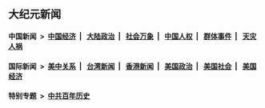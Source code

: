 ## 大纪元新闻

#### 中国新闻 &nbsp;>&nbsp; [中国经济](indexes/ncid283/README.md?09120045) &nbsp;| &nbsp; [大陆政治](indexes/ncid277/README.md?09120045) &nbsp;| &nbsp; [社会万象](indexes/ncid282/README.md?09120045) &nbsp;| &nbsp; [中国人权](indexes/ncid278/README.md?09120045) &nbsp;| &nbsp; [群体事件](indexes/ncid279/README.md?09120045) &nbsp;| &nbsp; [天灾人祸](indexes/ncid280/README.md?09120045)

#### 国际新闻 &nbsp;>&nbsp; [美中关系](indexes/nf1412576/README.md?09120045) &nbsp;| &nbsp; [台湾新闻](indexes/ncid1349361/README.md?09120045) &nbsp;| &nbsp; [香港新闻](indexes/ncid1349362/README.md?09120045) &nbsp;| &nbsp; [美国政治](indexes/ncid1078159/README.md?09120045) &nbsp;| &nbsp; [美国社会](indexes/ncid1078160/README.md?09120045) &nbsp;| &nbsp; [美国经济](indexes/ncid1078158/README.md?09120045)

#### 特别专题 &nbsp;>&nbsp; [中共百年历史](https://github.com/epoch-news/epoch-special/blob/master/README.md?09120045)  
